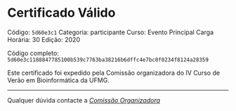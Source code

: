 # Certificado Válido

Código: `5d60e3c1`
Categoria: participante
Curso: Evento Principal
Carga Horária: 30
Edição: 2020


Código completo: `5d60e3c1188847785100b539c7763ba38216b6dffc4e7bc0f0234f8124a28359`


Este certificado foi expedido pela Comissão organizadora do IV Curso de Verão em Bioinformática da UFMG.

----

Qualquer dúvida contacte a [_Comissão Organizadora_](<mailto:cursobioinfoufmg@gmail.com$subject=[Certificados]>)

